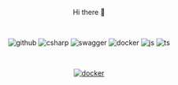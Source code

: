<p align="center">
    Hi there 👋
</p>
<br>
<p align="center">
    <img alt="github" src="https://img.shields.io/badge/-GitHub-181717?style=flat-flat&logo=github&logoColor=white" />
    <img alt="csharp" src="https://img.shields.io/badge/-C%20Sharp-purple?style=flat-flat&logo=csharp&logoColor=white" />
    <img alt="swagger" src="https://img.shields.io/badge/-Swagger-85EA2D?style=flat-flat&logo=swagger&logoColor=black" />
    <img alt="docker" src="https://img.shields.io/badge/-Docker-2496ED?style=flat-flat&logo=docker&logoColor=white" />
    <img alt="js" src="https://img.shields.io/badge/-JavaScript-F7DF1E?style=flat-flat&logo=javascript&logoColor=black" />
    <img alt="ts" src="https://img.shields.io/badge/-TypeScript-3178C6?style=flat-flat&logo=typescript&logoColor=white" />

</p>
<br>
<p align="center">
  <a href="https://www.linkedin.com/in/jonatan-compiani/">
      <img alt="docker" src="https://img.shields.io/badge/-Linkedin-blue?style=flat-flat&logo=linkedin&logoColor=white"  />
  </a>
</p>

<!--
**jonatancompiani/jonatancompiani** is a ✨ _special_ ✨ repository because its `README.md` (this file) appears on your GitHub profile.

Here are some ideas to get you started:

- 🔭 I’m currently working on ...
- 🌱 I’m currently learning ...
- 👯 I’m looking to collaborate on ...
- 🤔 I’m looking for help with ...
- 💬 Ask me about ...
- 📫 How to reach me: ...
- 😄 Pronouns: ...
- ⚡ Fun fact: ...
-->
